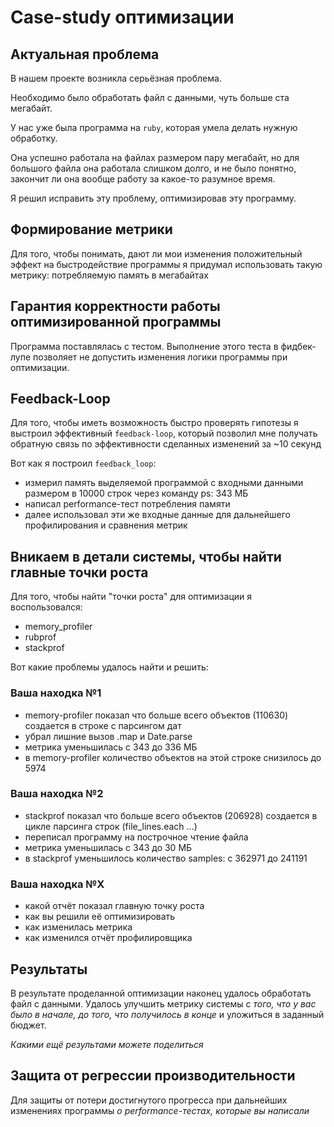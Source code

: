 # Case-study оптимизации

## Актуальная проблема
В нашем проекте возникла серьёзная проблема.

Необходимо было обработать файл с данными, чуть больше ста мегабайт.

У нас уже была программа на `ruby`, которая умела делать нужную обработку.

Она успешно работала на файлах размером пару мегабайт, но для большого файла она работала слишком долго, и не было понятно, закончит ли она вообще работу за какое-то разумное время.

Я решил исправить эту проблему, оптимизировав эту программу.

## Формирование метрики
Для того, чтобы понимать, дают ли мои изменения положительный эффект на быстродействие программы я придумал использовать такую метрику: потребляемую память в мегабайтах

## Гарантия корректности работы оптимизированной программы
Программа поставлялась с тестом. Выполнение этого теста в фидбек-лупе позволяет не допустить изменения логики программы при оптимизации.

## Feedback-Loop
Для того, чтобы иметь возможность быстро проверять гипотезы я выстроил эффективный `feedback-loop`,
который позволил мне получать обратную связь по эффективности сделанных изменений за ~10 секунд

Вот как я построил `feedback_loop`:
- измерил память выделяемой программой с входными данными размером в 10000 строк через команду ps: 343 МБ
- написал performance-тест потребления памяти
- далее использовал эти же входные данные для дальнейшего профилирования и сравнения метрик

## Вникаем в детали системы, чтобы найти главные точки роста
Для того, чтобы найти "точки роста" для оптимизации я воспользовался:
- memory_profiler
- rubprof
- stackprof

Вот какие проблемы удалось найти и решить:

### Ваша находка №1
- memory-profiler показал что больше всего объектов (110630) создается в строке с парсингом дат
- убрал лишние вызов .map и Date.parse
- метрика уменьшилась с 343 до 336 МБ
- в memory-profiler количество объектов на этой строке снизилось до 5974

### Ваша находка №2
- stackprof показал что больше всего объектов (206928) создается в цикле парсинга строк (file_lines.each ...)
- переписал программу на построчное чтение файла
- метрика уменьшилась с 343 до 30 МБ
- в stackprof уменьшилось количество samples: с 362971 до 241191

### Ваша находка №X
- какой отчёт показал главную точку роста
- как вы решили её оптимизировать
- как изменилась метрика
- как изменился отчёт профилировщика

## Результаты
В результате проделанной оптимизации наконец удалось обработать файл с данными.
Удалось улучшить метрику системы с *того, что у вас было в начале, до того, что получилось в конце* и уложиться в заданный бюджет.

*Какими ещё результами можете поделиться*

## Защита от регрессии производительности
Для защиты от потери достигнутого прогресса при дальнейших изменениях программы *о performance-тестах, которые вы написали*
